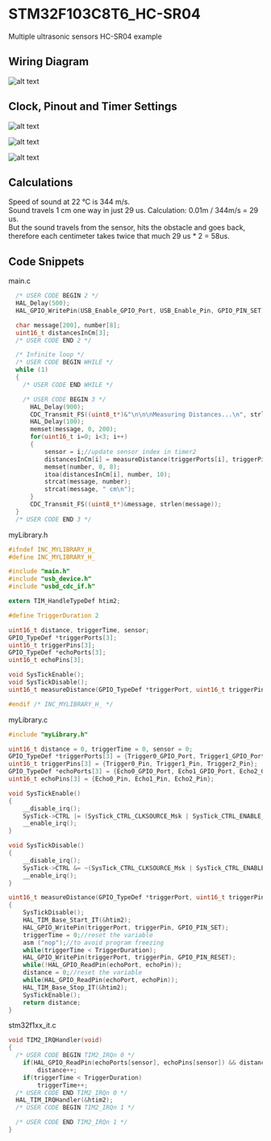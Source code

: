 # STM32F103C8T6_HC-SR04
 Multiple ultrasonic sensors HC-SR04 example
 
 
## Wiring Diagram
![alt text](https://github.com/viktorvano/STM32F103C8T6_HC-SR04/blob/main/documentation%20files/wiring%20diagram.png?raw=true)  
  
  
## Clock, Pinout and Timer Settings
  
![alt text](https://github.com/viktorvano/STM32F103C8T6_HC-SR04/blob/main/documentation%20files/clock%20settings.png?raw=true)  
  
![alt text](https://github.com/viktorvano/STM32F103C8T6_HC-SR04/blob/main/documentation%20files/pinout.png?raw=true)  
  
![alt text](https://github.com/viktorvano/STM32F103C8T6_HC-SR04/blob/main/documentation%20files/timer2.png?raw=true)  
  
  
## Calculations
  
Speed of sound at 22 °C is 344 m/s.  
Sound travels 1 cm one way in just 29 us. Calculation: 0.01m / 344m/s = 29 us.  
But the sound travels from the sensor, hits the obstacle and goes back, therefore each centimeter takes twice that much 29 us * 2 = 58us.  
  
  
## Code Snippets
  
main.c  
```C
  /* USER CODE BEGIN 2 */
  HAL_Delay(500);
  HAL_GPIO_WritePin(USB_Enable_GPIO_Port, USB_Enable_Pin, GPIO_PIN_SET);

  char message[200], number[8];
  uint16_t distancesInCm[3];
  /* USER CODE END 2 */

  /* Infinite loop */
  /* USER CODE BEGIN WHILE */
  while (1)
  {
    /* USER CODE END WHILE */

    /* USER CODE BEGIN 3 */
	  HAL_Delay(900);
	  CDC_Transmit_FS((uint8_t*)&"\n\n\nMeasuring Distances...\n", strlen("\n\n\nMeasuring Distances...\n"));
	  HAL_Delay(100);
	  memset(message, 0, 200);
	  for(uint16_t i=0; i<3; i++)
	  {
		  sensor = i;//update sensor index in timer2
		  distancesInCm[i] = measureDistance(triggerPorts[i], triggerPins[i], echoPorts[i], echoPins[i]);
		  memset(number, 0, 8);
		  itoa(distancesInCm[i], number, 10);
		  strcat(message, number);
		  strcat(message, " cm\n");
	  }
	  CDC_Transmit_FS((uint8_t*)&message, strlen(message));
  }
  /* USER CODE END 3 */
```
  
myLibrary.h  
```C
#ifndef INC_MYLIBRARY_H_
#define INC_MYLIBRARY_H_

#include "main.h"
#include "usb_device.h"
#include "usbd_cdc_if.h"

extern TIM_HandleTypeDef htim2;

#define TriggerDuration 2

uint16_t distance, triggerTime, sensor;
GPIO_TypeDef *triggerPorts[3];
uint16_t triggerPins[3];
GPIO_TypeDef *echoPorts[3];
uint16_t echoPins[3];

void SysTickEnable();
void SysTickDisable();
uint16_t measureDistance(GPIO_TypeDef *triggerPort, uint16_t triggerPin, GPIO_TypeDef *echoPort, uint16_t echoPin);

#endif /* INC_MYLIBRARY_H_ */
```
  
myLibrary.c  
```C
#include "myLibrary.h"

uint16_t distance = 0, triggerTime = 0, sensor = 0;
GPIO_TypeDef *triggerPorts[3] = {Trigger0_GPIO_Port, Trigger1_GPIO_Port, Trigger2_GPIO_Port};
uint16_t triggerPins[3] = {Trigger0_Pin, Trigger1_Pin, Trigger2_Pin};
GPIO_TypeDef *echoPorts[3] = {Echo0_GPIO_Port, Echo1_GPIO_Port, Echo2_GPIO_Port};
uint16_t echoPins[3] = {Echo0_Pin, Echo1_Pin, Echo2_Pin};

void SysTickEnable()
{
	__disable_irq();
	SysTick->CTRL |= (SysTick_CTRL_CLKSOURCE_Msk | SysTick_CTRL_ENABLE_Msk);
	__enable_irq();
}

void SysTickDisable()
{
	__disable_irq();
	SysTick->CTRL &= ~(SysTick_CTRL_CLKSOURCE_Msk | SysTick_CTRL_ENABLE_Msk);
	__enable_irq();
}

uint16_t measureDistance(GPIO_TypeDef *triggerPort, uint16_t triggerPin, GPIO_TypeDef *echoPort, uint16_t echoPin)
{
	SysTickDisable();
	HAL_TIM_Base_Start_IT(&htim2);
	HAL_GPIO_WritePin(triggerPort, triggerPin, GPIO_PIN_SET);
	triggerTime = 0;//reset the variable
	asm ("nop");//to avoid program freezing
	while(triggerTime < TriggerDuration);
	HAL_GPIO_WritePin(triggerPort, triggerPin, GPIO_PIN_RESET);
	while(!HAL_GPIO_ReadPin(echoPort, echoPin));
	distance = 0;//reset the variable
	while(HAL_GPIO_ReadPin(echoPort, echoPin));
	HAL_TIM_Base_Stop_IT(&htim2);
	SysTickEnable();
	return distance;
}
```
  
stm32f1xx_it.c  
```C
void TIM2_IRQHandler(void)
{
  /* USER CODE BEGIN TIM2_IRQn 0 */
	if(HAL_GPIO_ReadPin(echoPorts[sensor], echoPins[sensor]) && distance < 500)
		distance++;
	if(triggerTime < TriggerDuration)
		triggerTime++;
  /* USER CODE END TIM2_IRQn 0 */
  HAL_TIM_IRQHandler(&htim2);
  /* USER CODE BEGIN TIM2_IRQn 1 */

  /* USER CODE END TIM2_IRQn 1 */
}
```
